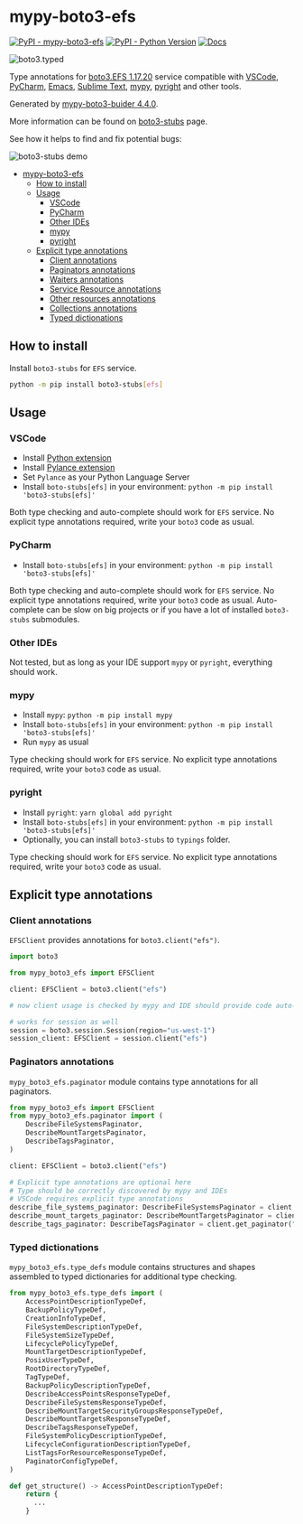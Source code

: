 # mypy-boto3-efs

[![PyPI - mypy-boto3-efs](https://img.shields.io/pypi/v/mypy-boto3-efs.svg?color=blue)](https://pypi.org/project/mypy-boto3-efs)
[![PyPI - Python Version](https://img.shields.io/pypi/pyversions/mypy-boto3-efs.svg?color=blue)](https://pypi.org/project/mypy-boto3-efs)
[![Docs](https://img.shields.io/readthedocs/mypy-boto3-builder.svg?color=blue)](https://mypy-boto3-builder.readthedocs.io/)

![boto3.typed](https://github.com/vemel/mypy_boto3_builder/raw/master/logo.png)

Type annotations for
[boto3.EFS 1.17.20](https://boto3.amazonaws.com/v1/documentation/api/1.17.20/reference/services/efs.html#EFS) service
compatible with
[VSCode](https://code.visualstudio.com/),
[PyCharm](https://www.jetbrains.com/pycharm/),
[Emacs](https://www.gnu.org/software/emacs/),
[Sublime Text](https://www.sublimetext.com/),
[mypy](https://github.com/python/mypy),
[pyright](https://github.com/microsoft/pyright)
and other tools.

Generated by [mypy-boto3-buider 4.4.0](https://github.com/vemel/mypy_boto3_builder).

More information can be found on [boto3-stubs](https://pypi.org/project/boto3-stubs/) page.

See how it helps to find and fix potential bugs:

![boto3-stubs demo](https://github.com/vemel/mypy_boto3_builder/raw/master/demo.gif)

- [mypy-boto3-efs](#mypy-boto3-efs)
  - [How to install](#how-to-install)
  - [Usage](#usage)
    - [VSCode](#vscode)
    - [PyCharm](#pycharm)
    - [Other IDEs](#other-ides)
    - [mypy](#mypy)
    - [pyright](#pyright)
  - [Explicit type annotations](#explicit-type-annotations)
    - [Client annotations](#client-annotations)
    - [Paginators annotations](#paginators-annotations)
    - [Waiters annotations](#waiters-annotations)
    - [Service Resource annotations](#service-resource-annotations)
    - [Other resources annotations](#other-resources-annotations)
    - [Collections annotations](#collections-annotations)
    - [Typed dictionations](#typed-dictionations)

## How to install

Install `boto3-stubs` for `EFS` service.

```bash
python -m pip install boto3-stubs[efs]
```

## Usage

### VSCode

- Install [Python extension](https://marketplace.visualstudio.com/items?itemName=ms-python.python)
- Install [Pylance extension](https://marketplace.visualstudio.com/items?itemName=ms-python.vscode-pylance)
- Set `Pylance` as your Python Language Server
- Install `boto-stubs[efs]` in your environment: `python -m pip install 'boto3-stubs[efs]'`

Both type checking and auto-complete should work for `EFS` service.
No explicit type annotations required, write your `boto3` code as usual.

### PyCharm

- Install `boto-stubs[efs]` in your environment: `python -m pip install 'boto3-stubs[efs]'`

Both type checking and auto-complete should work for `EFS` service.
No explicit type annotations required, write your `boto3` code as usual.
Auto-complete can be slow on big projects or if you have a lot of installed `boto3-stubs` submodules.

### Other IDEs

Not tested, but as long as your IDE support `mypy` or `pyright`, everything should work.

### mypy

- Install `mypy`: `python -m pip install mypy`
- Install `boto-stubs[efs]` in your environment: `python -m pip install 'boto3-stubs[efs]'`
- Run `mypy` as usual

Type checking should work for `EFS` service.
No explicit type annotations required, write your `boto3` code as usual.

### pyright

- Install `pyright`: `yarn global add pyright`
- Install `boto-stubs[efs]` in your environment: `python -m pip install 'boto3-stubs[efs]'`
- Optionally, you can install `boto3-stubs` to `typings` folder.

Type checking should work for `EFS` service.
No explicit type annotations required, write your `boto3` code as usual.

## Explicit type annotations

### Client annotations

`EFSClient` provides annotations for `boto3.client("efs")`.

```python
import boto3

from mypy_boto3_efs import EFSClient

client: EFSClient = boto3.client("efs")

# now client usage is checked by mypy and IDE should provide code auto-complete

# works for session as well
session = boto3.session.Session(region="us-west-1")
session_client: EFSClient = session.client("efs")
```

### Paginators annotations

`mypy_boto3_efs.paginator` module contains type annotations for all paginators.

```python
from mypy_boto3_efs import EFSClient
from mypy_boto3_efs.paginator import (
    DescribeFileSystemsPaginator,
    DescribeMountTargetsPaginator,
    DescribeTagsPaginator,
)

client: EFSClient = boto3.client("efs")

# Explicit type annotations are optional here
# Type should be correctly discovered by mypy and IDEs
# VSCode requires explicit type annotations
describe_file_systems_paginator: DescribeFileSystemsPaginator = client.get_paginator("describe_file_systems")
describe_mount_targets_paginator: DescribeMountTargetsPaginator = client.get_paginator("describe_mount_targets")
describe_tags_paginator: DescribeTagsPaginator = client.get_paginator("describe_tags")
```







### Typed dictionations

`mypy_boto3_efs.type_defs` module contains structures and shapes assembled
to typed dictionaries for additional type checking.

```python
from mypy_boto3_efs.type_defs import (
    AccessPointDescriptionTypeDef,
    BackupPolicyTypeDef,
    CreationInfoTypeDef,
    FileSystemDescriptionTypeDef,
    FileSystemSizeTypeDef,
    LifecyclePolicyTypeDef,
    MountTargetDescriptionTypeDef,
    PosixUserTypeDef,
    RootDirectoryTypeDef,
    TagTypeDef,
    BackupPolicyDescriptionTypeDef,
    DescribeAccessPointsResponseTypeDef,
    DescribeFileSystemsResponseTypeDef,
    DescribeMountTargetSecurityGroupsResponseTypeDef,
    DescribeMountTargetsResponseTypeDef,
    DescribeTagsResponseTypeDef,
    FileSystemPolicyDescriptionTypeDef,
    LifecycleConfigurationDescriptionTypeDef,
    ListTagsForResourceResponseTypeDef,
    PaginatorConfigTypeDef,
)

def get_structure() -> AccessPointDescriptionTypeDef:
    return {
      ...
    }
```
